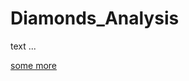 # Diamonds_Analysis

text ...

[some more](./mnt/c/Users/AmmarYasser/Documents/Diamonds_Analysis/Diamonds_Analysis.html)
